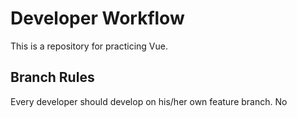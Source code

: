 # Developer Workflow
This is a repository for practicing Vue.

## Branch Rules

Every developer should develop on his/her own feature branch. No

